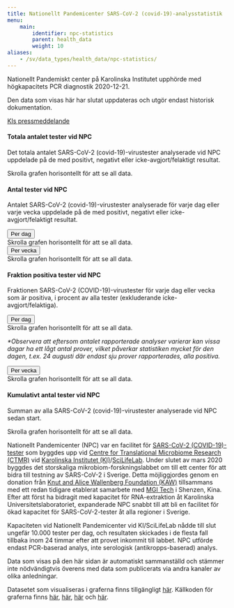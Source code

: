 ```yaml
---
title: Nationellt Pandemicenter SARS-CoV-2 (covid-19)-analysstatistik
menu:
    main:
        identifier: npc-statistics
        parent: health_data
        weight: 10
aliases:
    - /sv/data_types/health_data/npc-statistics/
---
```


<div class="alert alert-info small">
  <p><i class="fas fa-exclamation-triangle"></i>Nationellt Pandemiskt center på Karolinska Institutet upphörde med högkapacitets PCR diagnostik 2020-12-21.</p>
  <p><span class="font-weight-bold">Den data som visas här har slutat uppdateras</span> och utgör endast historisk dokumentation.</p>
  <a href="https://nyheter.ki.se/covid-19-tester-ki-atergar-till-ordinarie-laboratorieverksamhet-men-har-fortsatt-beredskap">KIs pressmeddelande</a>
</div>

#### Totala antalet tester vid NPC

Det totala antalet SARS-CoV-2 (covid-19)-virustester analyserade vid NPC
uppdelade på de med positivt, negativt eller icke-avgjort/felaktigt
resultat.

<div class="d-lg-none alert alert-info">
  Skrolla grafen horisontellt för att se all data.
</div>

<div class="plot_wrapper">
  <div id="grand-total-chart"></div>
</div>

#### Antal tester vid NPC

Antalet SARS-CoV-2 (covid-19)-virustester analyserade för varje dag eller varje vecka
uppdelade på de med positivt, negativt eller icke-avgjort/felaktigt
resultat.

<div id="dwbuttons"><button class="btn btn-secondary" type="button" data-toggle="collapse" data-target="#daily_stacked_bar_chart" aria-expanded="true" aria-controls="#daily_stacked_bar_chart">
  Per dag
</button>
</div>
<div class="collapse show" id="daily_stacked_bar_chart">
<div class="d-lg-none alert alert-info">
  Skrolla grafen horisontellt för att se all data.
</div>
<div class="plot_wrapper">
  <div id="stacked-bar-chart"></div>
</div>
</div>
<div id="dwbuttons">
<button class="btn btn-secondary" type="button" data-toggle="collapse" data-target="#weekly_stacked_bar_chart" aria-expanded="true" aria-controls="weekly_stacked_bar_chart">
Per vecka
</button></div>
<div class="collapse show" id="weekly_stacked_bar_chart">
<div class="d-lg-none alert alert-info">
  Skrolla grafen horisontellt för att se all data.
</div>
<div class="plot_wrapper">
  <div id="stacked-bar-chart-weekly"></div>
</div>
</div>

#### Fraktion positiva tester vid NPC

Fraktionen SARS-CoV-2 (COVID-19)-virustester för varje dag eller vecka som är positiva,
i procent av alla tester (exkluderande icke-avgjort/felaktiga).

<div id="dwbuttons"><button class="btn btn-secondary" type="button" data-toggle="collapse" data-target="#daily_positive_bar_chart" aria-expanded="true" aria-controls="#daily_positive_bar_chart">
  Per dag
</button></div>
<div class="collapse show" id="daily_positive_bar_chart">
    <div class="d-lg-none alert alert-info">
      Skrolla grafen horisontellt för att se all data.
    </div>
    <div class="plot_wrapper">
      <div id="positive-bar-chart"></div>
    </div>
    <p class="small"><i>*Observera att eftersom antalet rapporterade analyser varierar kan vissa dagar ha ett lågt antal prover, vilket påverkar statistiken mycket för den dagen, t.ex. 24 augusti där endast sju prover rapporterades, alla positiva.</i></p>
</div>
<div id="dwbuttons"><button class="btn btn-secondary" type="button" data-toggle="collapse" data-target="#weekly_positive_bar_chart" aria-expanded="true" aria-controls="weekly_positive_bar_chart">
  Per vecka
</button></div>
<div class="collapse show" id="weekly_positive_bar_chart">
  <div class="d-lg-none alert alert-info">
    Skrolla grafen horisontellt för att se all data.
  </div>
  <div class="plot_wrapper">
    <div id="positive-bar-chart-weekly"></div>
  </div>
</div>

#### Kumulativt antal tester vid NPC

Summan av alla SARS-CoV-2 (covid-19)-virustester analyserade vid NPC
sedan start.

<div class="d-lg-none alert alert-info">
  Skrolla grafen horisontellt för att se all data.
</div>

<div class="plot_wrapper">
  <div id="cumulative-plot"></div>
</div>

Nationellt Pandemicenter (NPC) var en facilitet för
[SARS-CoV-2 (COVID-19)-tester](https://ki.se/mtc/ctmr-and-covid-19)
som byggdes upp vid
[Centre for Translational Microbiome Research (CTMR)](https://ki.se/en/research/centre-for-translational-microbiome-research-ctmr)
vid [Karolinska Institutet (KI)](https://ki.se/)/[SciLifeLab](https://www.scilifelab.se/).
Under slutet av mars 2020 byggdes det storskaliga mikrobiom-forskningslabbet
om till ett center för att bidra till testning av SARS-CoV-2 i Sverige.
Detta möjliggjordes genom en donation från
[Knut and Alice Wallenberg Foundation (KAW)](https://kaw.wallenberg.org/)
tillsammans med ett redan tidigare etablerat samarbete med
[MGI Tech](https://en.mgitech.cn/) i Shenzen, Kina. Efter att först ha
bidragit med kapacitet för RNA-extraktion åt Karolinska
Universitetslaboratoriet, expanderade NPC snabbt till att bli en
facilitet för ökad kapacitet för SARS-CoV-2-tester åt alla regioner i
Sverige.

Kapaciteten vid Nationellt Pandemicenter vid KI/SciLifeLab nådde
till slut ungefär 10.000 tester per dag, och resultaten skickades
i de flesta fall tillbaka inom 24 timmar efter att provet inkommit
till labbet. NPC utförde endast PCR-baserad analys, inte serologisk
(antikropps-baserad) analys.

Data som visas på den här sidan är automatiskt sammanställd och stämmer inte
nödvändigtvis överens med data som publicerats via andra kanaler
av olika anledningar.

Datasetet som visualiseras i graferna finns tillgängligt
[här](https://datagraphics.dckube.scilifelab.se/dataset/bbbaf64a25a1452287a8630503f07418).
Källkoden för graferna finns
[här](https://datagraphics.dckube.scilifelab.se/graphic/ba0b27320fe74ad0aef59a26be6c37f1),
[här](https://datagraphics.dckube.scilifelab.se/graphic/ddb1119aefce47d58d0b3a49e98b4fcc),
[här](https://datagraphics.dckube.scilifelab.se/graphic/b31c50be59c84c93986c25b052115a65)
och [här](https://datagraphics.dckube.scilifelab.se/graphic/9145856246004419983d39fcf56d9eb6).

<script src="https://cdn.jsdelivr.net/npm/vega@5.12.1"></script>
<script src="https://cdn.jsdelivr.net/npm/vega-lite@4.12.2"></script>
<script src="https://cdn.jsdelivr.net/npm/vega-embed@6.8.0"></script>

<script src="https://datagraphics.dckube.scilifelab.se/graphic/ba0b27320fe74ad0aef59a26be6c37f1.js?id=grand-total-chart"></script>

<script src="https://datagraphics.dckube.scilifelab.se/graphic/ddb1119aefce47d58d0b3a49e98b4fcc.js?id=stacked-bar-chart"></script>

<script src="https://datagraphics.dckube.scilifelab.se/graphic/1f2322f4301c4773878c956c578e8caf.js?id=stacked-bar-chart-weekly"></script>

<script src="https://datagraphics.dckube.scilifelab.se/graphic/b31c50be59c84c93986c25b052115a65.js?id=positive-bar-chart"></script>

<script src="https://datagraphics.dckube.scilifelab.se/graphic/9145856246004419983d39fcf56d9eb6.js?id=cumulative-plot"></script>

<script src="https://datagraphics.dckube.scilifelab.se/graphic/7f27ae237b8146a498ab4014aadc35db.js?id=positive-bar-chart-weekly"></script>
